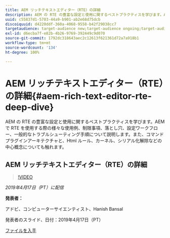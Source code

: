 ```yaml
---
title: AEM リッチテキストエディター（RTE）の詳細
description: AEM の RTE の豊富な設定と使用に関するベストプラクティスを学びます。AEM で RTE を使用する際の様々な使用例、制限事項、落とし穴、設定ワークフロー、一般的なトラブルシューティング手順について説明します。また、コマンドプラグインアーキテクチャと、Html ルール、カーネル、シリアル化解除などの中心概念についても触れます。
uuid: c55837d1-5703-44a9-b901-ab2e68d75dcb
discoiquuid: d4220ddf-360a-4068-9558-b42f29038cc7
targetaudience: target-audience new;target-audience ongoing;target-audience upgrader
exl-id: d6ecba7f-e82b-4b26-9769-392449c9d070
source-git-commit: 1792dc318643aec2c12613f621361d72a7a918b1
workflow-type: tm+mt
source-wordcount: '134'
ht-degree: 100%

---
```


# AEM リッチテキストエディター（RTE）の詳細{#aem-rich-text-editor-rte-deep-dive}

AEM の RTE の豊富な設定と使用に関するベストプラクティスを学びます。AEM で RTE を使用する際の様々な使用例、制限事項、落とし穴、設定ワークフロー、一般的なトラブルシューティング手順について説明します。また、コマンドプラグインアーキテクチャと、Html ルール、カーネル、シリアル化解除などの中心概念についても触れます。

## AEM リッチテキストエディター（RTE）の詳細

>[!VIDEO](https://video.tv.adobe.com/v/27087/?quality=9)

*2019年4月17日（PT）に配信*

**発表者：**

アドビ、コンピューターサイエンティスト、Hanish Bansal

発表者のスライド、日付：2019年4月17日（PT）

[ファイルを入手](assets/aem-gems-aem-rte-04172019.pdf)
